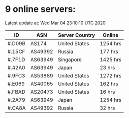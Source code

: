 # 9 online servers:

Latest update at: Wed Mar 04 23:10:10 UTC 2020

| ID | ASN | Server Country | Online |
| -- | --- | -------------- | ------ |
| #.D09B | AS174 | United States | 1254 hrs |
| #.15CF | AS49392 | Russia | 177 hrs |
| #.7F1D | AS63949 | Singapore | 1425 hrs |
| #.42A0 | AS63949 | Japan | 23 hrs |
| #.9FC3 | AS53889 | United States | 1272 hrs |
| #.E069 | AS40065 | United States | 162 hrs |
| #.FBAD | AS20473 | United States | 16 hrs |
| #.2A79 | AS63949 | Japan | 1254 hrs |
| #.CA8A | AS49392 | Russia | 32 hrs |

